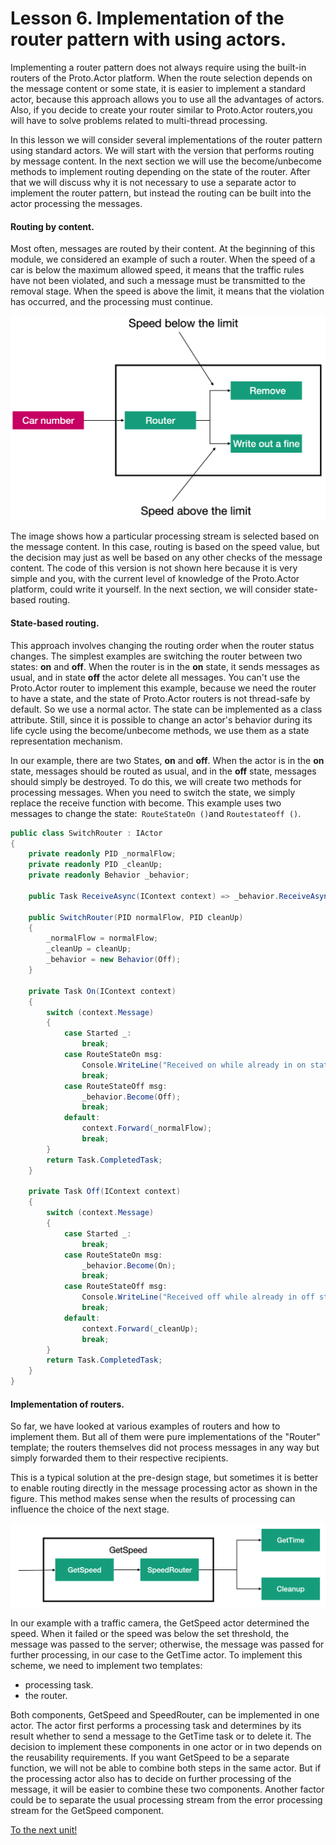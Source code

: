 # Lesson 6. Implementation of the router pattern with using actors.

Implementing a router pattern does not always require using the built-in routers of the Proto.Actor platform. When the route selection depends on the message content or some state, it is easier to implement a standard actor, because this approach allows you to use all the advantages of actors. Also, if you decide to create your router similar to Proto.Actor routers,you will have to solve problems related to multi-thread processing.

In this lesson we will consider several implementations of the router pattern using standard actors. We will start with the version that performs routing by message content. In the next section we will use the become/unbecome methods to implement routing depending on the state of the router. After that we will discuss why it is not necessary to use a separate actor to implement the router pattern, but instead the routing can be built into the actor processing the messages.

#### Routing by content.

Most often, messages are routed by their content. At the beginning of this module, we considered an example of such a router. When the speed of a car is below the maximum allowed speed, it means that the traffic rules have not been violated, and such a message must be transmitted to the removal stage. When the speed is above the limit, it means that the violation has occurred, and the processing must continue.

![](images/5_6_1.png)

The image shows how a particular processing stream is selected based on the message content. In this case, routing is based on the speed value, but the decision may just as well be based on any other checks of the message content. The code of this version is not shown here because it is very simple and you, with the current level of knowledge of the Proto.Actor platform, could write it yourself. In the next section, we will consider state-based routing.

#### State-based routing.

This approach involves changing the routing order when the router status changes. The simplest examples are switching the router between two states: **on** and **off**. When the router is in the **on** state, it sends messages as usual, and in state  **off**  the actor delete all messages. You can't use the Proto.Actor router to implement this example, because we need the router to have a state, and the state of Proto.Actor routers is not thread-safe by default. So we use a normal actor. The state can be implemented as a class attribute. Still, since it is possible to change an actor's behavior during its life cycle using the become/unbecome methods, we use them as a state representation mechanism.

In our example, there are two States, **on** and **off**. When the actor is in the **on** state, messages should be routed as usual, and in the **off** state, messages should simply be destroyed. To do this, we will create two methods for processing messages. When you need to switch the state, we simply replace the receive function with become. This example uses two messages to change the state:` RouteStateOn ()`and `Routestateoff ()`.

```csharp
public class SwitchRouter : IActor
{
    private readonly PID _normalFlow;
    private readonly PID _cleanUp;
    private readonly Behavior _behavior;

    public Task ReceiveAsync(IContext context) => _behavior.ReceiveAsync(context);

    public SwitchRouter(PID normalFlow, PID cleanUp)
    {
        _normalFlow = normalFlow;
        _cleanUp = cleanUp;
        _behavior = new Behavior(Off);
    }

    private Task On(IContext context)
    {
        switch (context.Message)
        {
            case Started _:
                break;
            case RouteStateOn msg:
                Console.WriteLine("Received on while already in on state");
                break;
            case RouteStateOff msg:
                _behavior.Become(Off);
                break;
            default:
                context.Forward(_normalFlow);
                break;
        }
        return Task.CompletedTask;
    }

    private Task Off(IContext context)
    {
        switch (context.Message)
        {
            case Started _:
                break;
            case RouteStateOn msg:
                _behavior.Become(On);
                break;
            case RouteStateOff msg:
                Console.WriteLine("Received off while already in off state");
                break;
            default:
                context.Forward(_cleanUp);
                break;
        }
        return Task.CompletedTask;
    }
}
```

#### Implementation of routers.

So far, we have looked at various examples of routers and how to implement them. But all of them were pure implementations of the "Router" template; the routers themselves did not process messages in any way but simply forwarded them to their respective recipients. 

This is a typical solution at the pre-design stage, but sometimes it is better to enable routing directly in the message processing actor as shown in the figure. This method makes sense when the results of processing can influence the choice of the next stage.

![](images/5_6_2.png)

In our example with a traffic camera, the GetSpeed actor determined the speed. When it failed or the speed was below the set threshold, the message was passed to the server; otherwise, the message was passed for further processing, in our case to the GetTime actor. To implement this scheme, we need to implement two templates:

- processing task.
- the router.

Both components, GetSpeed and SpeedRouter, can be implemented in one actor. The actor first performs a processing task and determines by its result whether to send a message to the GetTime task or to delete it. The decision to implement these components in one actor or in two depends on the reusability requirements. If you want GetSpeed to be a separate function, we will not be able to combine both steps in the same actor. But if the processing actor also has to decide on further processing of the message, it will be easier to combine these two components. Another factor could be to separate the usual processing stream from the error processing stream for the GetSpeed component.

[To the next unit!](../../unit-6)

